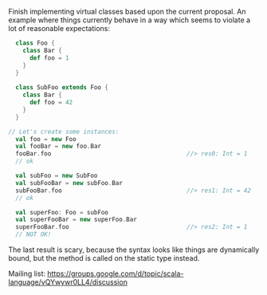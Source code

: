 Finish implementing virtual classes based upon the current proposal.
An example where things currently behave in a way which seems to violate a lot of reasonable expectations:

```scala
  class Foo {
    class Bar {
      def foo = 1
    }
  }
 
  class SubFoo extends Foo {
    class Bar {
      def foo = 42
    }
  }

// Let's create some instances:
  val foo = new Foo
  val fooBar = new foo.Bar
  fooBar.foo                                      //> res0: Int = 1
  // ok

  val subFoo = new SubFoo
  val subFooBar = new subFoo.Bar
  subFooBar.foo                                   //> res1: Int = 42
  // ok

  val superFoo: Foo = subFoo
  val superFooBar = new superFoo.Bar
  superFooBar.foo                                 //> res2: Int = 1
  // NOT OK!
```

The last result is scary, because the syntax looks like things are dynamically bound, but the method is called on the static type instead.

Mailing list: https://groups.google.com/d/topic/scala-language/vQYwywr0LL4/discussion
